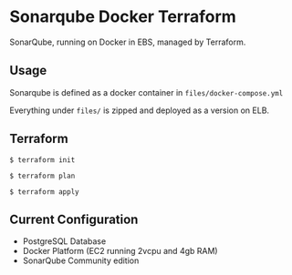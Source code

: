 # Sonarqube Docker Terraform

SonarQube, running on Docker in EBS, managed by Terraform.

## Usage

Sonarqube is defined as a docker container in `files/docker-compose.yml`

Everything under `files/` is zipped and deployed as a version on ELB.

## Terraform

```
$ terraform init

$ terraform plan

$ terraform apply
```

## Current Configuration

- PostgreSQL Database
- Docker Platform (EC2 running 2vcpu and 4gb RAM)
- SonarQube Community edition